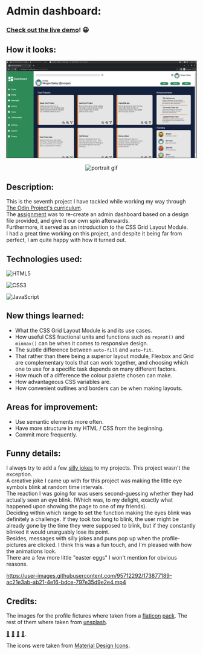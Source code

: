 # Admin dashboard: 
###  [Check out the live demo](https://fedelopez17.github.io/admin-dashboard/)! :grinning:


## How it looks:
![landscape orientation screenshot](https://github.com/FedeLopez17/admin-dashboard/blob/main/img/readme-images/screenshot-landscape.png?raw=true)

<p align="center">
  <img src="https://github.com/FedeLopez17/admin-dashboard/blob/main/img/readme-images/portrait.gif" alt="portrait gif" />
</p>

## Description:
This is the seventh project I have tackled while working my way through [The Odin Project's curriculum](https://www.theodinproject.com/paths).<br>
The [assignment](https://www.theodinproject.com/lessons/node-path-intermediate-html-and-css-admin-dashboard) was to re-create an admin dashboard based on a design file provided, and give it our own spin afterwards.<br>
Furthermore, it served as an introduction to the CSS Grid Layout Module.<br>
I had a great time working on this project, and despite it being far from perfect, I am quite happy with how it turned out.

## Technologies used:
![HTML5](https://img.shields.io/badge/html5-%23E34F26.svg?style=for-the-badge&logo=html5&logoColor=white)

![CSS3](https://img.shields.io/badge/css3-%231572B6.svg?style=for-the-badge&logo=css3&logoColor=white)

![JavaScript](https://img.shields.io/badge/javascript-%23323330.svg?style=for-the-badge&logo=javascript&logoColor=%23F7DF1E)

## New things learned:
- What the CSS Grid Layout Module is and its use cases.
- How useful CSS fractional units and functions such as `repeat()` and `minmax()` can be when it comes to responsive design.
- The subtle difference between `auto-fill` and `auto-fit`.
- That rather than there being a superior layout module, Flexbox and Grid are complementary tools that can work together, and choosing which one to use for a specific task depends on many different factors.
- How much of a difference the colour palette chosen can make.
- How advantageous CSS variables are.
- How convenient outlines and borders can be when making layouts.

## Areas for improvement:
- Use semantic elements more often.
- Have more structure in my HTML / CSS from the beginning.
- Commit more frequently.

## Funny details:
I always try to add a few [silly jokes](https://www.youtube.com/watch?v=dQw4w9WgXcQ) to my projects. This project wasn't the exception.<br>
A creative joke I came up with for this project was making the little eye symbols blink at random time intervals.<br>
The reaction I was going for was users second-guessing whether they had actually seen an eye blink. (Which was, to my delight, exactly what happened upon showing the page to one of my friends).<br>
Deciding within which range to set the function making the eyes blink was definitely a challenge.
If they took too long to blink, the user might be already gone by the time they were supposed to blink, but if they constantly blinked it would unarguably lose its point.<br>
Besides, messages with silly jokes and puns pop up when the profile-pictures are clicked. 
I think this was a fun touch, and I'm pleased with how the animations look.<br>
There are a few more little "easter eggs" I won't mention for obvious reasons.


https://user-images.githubusercontent.com/95712292/173877189-ac21e3ab-ab21-4e16-bdce-797e35d9e2e4.mp4


## Credits:
The images for the profile fictures where taken from a [flaticon](https://www.flaticon.es/) [pack](https://www.flaticon.es/packs/animals-53?word=animals&style_id=15&family_id=3&group_id=1).
The rest of them where taken from [unsplash](https://unsplash.com/es/ ).  

[:frog:](https://unsplash.com/es/fotos/E32fGlISSBk)  [:octopus:](https://unsplash.com/es/fotos/4WHK59SS-Is)  [:penguin:](https://unsplash.com/es/fotos/GQLT-fno6AU) [:owl:](https://unsplash.com/es/fotos/E6xfioiJmms).

The icons were taken from [Material Design Icons](https://materialdesignicons.com/).
